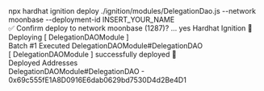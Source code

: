 <div id="termynal" data-termynal>
    <span data-ty="input"><span class="file-path"></span> npx hardhat ignition deploy ./ignition/modules/DelegationDao.js --network moonbase --deployment-id INSERT_YOUR_NAME</span>
    <br>
    <span data-ty>✅ Confirm deploy to network moonbase (1287)? … yes</span>
    <span data-ty>Hardhat Ignition 🚀</span>
    <br>
    <span data-ty>Deploying [ DelegationDAOModule ]</span>
    <br>
    <span data-ty>Batch #1</span>
    <span data-ty>Executed DelegationDAOModule#DelegationDAO</span>
    <br>
    <span data-ty>[ DelegationDAOModule ] successfully deployed 🚀</span>
    <br>
    <span data-ty>Deployed Addresses</span>
    <br>
    <span data-ty>DelegationDAOModule#DelegationDAO - 0x69c555fE1A8D0916E6dab0629bd7530D4d2Be4D1</span>
    <span data-ty="input"><span class="file-path"></span></span>
</div>
